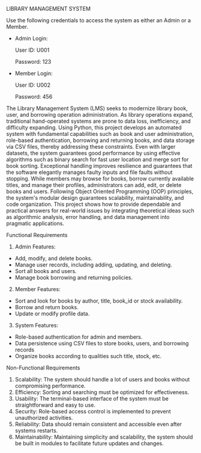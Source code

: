 LIBRARY MANAGEMENT SYSTEM

Use the following credentials to access the system as either an Admin or a Member.

- Admin Login:
  
   User ID: U001
  
   Password: 123

- Member Login:
  
    User ID: U002
  
    Password: 456


  
The Library Management System (LMS) seeks to modernize library book, user, and borrowing operation administration. As library operations expand, traditional hand-operated systems are prone to data loss, inefficiency, and difficulty expanding. Using Python, this project develops an automated system with fundamental capabilities such as book and user administration, role-based authentication, borrowing and returning books, and data storage via CSV files, thereby addressing these constraints. Even with larger datasets, the system guarantees good performance by using effective algorithms such as binary search for fast user location and merge sort for book sorting. Exceptional handling improves resilience and guarantees that the software elegantly manages faulty inputs and file faults without stopping. While members may browse for books, borrow currently available titles, and manage their profiles, administrators can add, edit, or delete books and users. Following Object Oriented Programming (OOP) principles, the system's modular design guarantees scalability, maintainability, and code organization. This project shows how to provide dependable and practical answers for real-world issues by integrating theoretical ideas such as algorithmic analysis, error handling, and data management into pragmatic applications. 

Functional Requirements
1.	Admin Features: 
-	Add, modify, and delete books.
-	Manage user records, including adding, updating, and deleting.
-	Sort all books and users.
-	Manage book borrowing and returning policies.
2.	Member Features: 
-	Sort and look for books by author, title, book_id or stock availability.
-	Borrow and return books.
-	Update or modify profile data.
3.	System Features: 
-	Role-based authentication for admin and members.
-	Data persistence using CSV files to store books, users, and borrowing records
-	Organize books according to qualities such title, stock, etc.

  
Non-Functional Requirements
1.	Scalability: The system should handle a lot of users and books without compromising performance.
2.	Efficiency: Sorting and searching must be optimized for effectiveness.
3.	Usability: The terminal-based interface of the system must be straightforward and easy to use.
4.	Security: Role-based access control is implemented to prevent unauthorized activities.
5.	Reliability: Data should remain consistent and accessible even after systems restarts.
6.	Maintainability: Maintaining simplicity and scalability, the system should be built in modules to facilitate future updates and changes.
